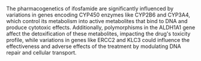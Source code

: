 The pharmacogenetics of ifosfamide are significantly influenced by variations in genes encoding CYP450 enzymes like CYP2B6 and CYP3A4, which control its metabolism into active metabolites that bind to DNA and produce cytotoxic effects. Additionally, polymorphisms in the ALDH1A1 gene affect the detoxification of these metabolites, impacting the drug's toxicity profile, while variations in genes like ERCC2 and KLC3 could influence the effectiveness and adverse effects of the treatment by modulating DNA repair and cellular transport.